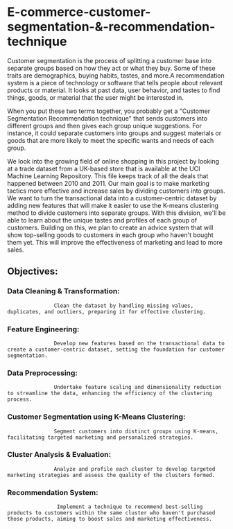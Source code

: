 # E-commerce-customer-segmentation-&-recommendation-technique

Customer segmentation is the process of splitting a customer base into separate groups based on how they act or what they buy. Some of these traits are demographics, buying habits, tastes, and more.A recommendation system is a piece of technology or software that tells people about relevant products or material. It looks at past data, user behavior, and tastes to find things, goods, or material that the user might be interested in.

When you put these two terms together, you probably get a "Customer Segmentation Recommendation technique" that sends customers into different groups and then gives each group unique suggestions. For instance, it could separate customers into groups and suggest materials or goods that are more likely to meet the specific wants and needs of each group.

We look into the growing field of online shopping in this project by looking at a trade dataset from a UK-based store that is available at the UCI Machine Learning Repository. This file keeps track of all the deals that happened between 2010 and 2011. Our main goal is to make marketing tactics more effective and increase sales by dividing customers into groups. We want to turn the transactional data into a customer-centric dataset by adding new features that will make it easier to use the K-means clustering method to divide customers into separate groups. With this division, we'll be able to learn about the unique tastes and profiles of each group of customers. Building on this, we plan to create an advice system that will show top-selling goods to customers in each group who haven't bought them yet. This will improve the effectiveness of marketing and lead to more sales.

## Objectives:

### Data Cleaning & Transformation: 
                   Clean the dataset by handling missing values, duplicates, and outliers, preparing it for effective clustering.
### Feature Engineering: 
                   Develop new features based on the transactional data to create a customer-centric dataset, setting the foundation for customer segmentation.
### Data Preprocessing: 
                   Undertake feature scaling and dimensionality reduction to streamline the data, enhancing the efficiency of the clustering process.
### Customer Segmentation using K-Means Clustering: 
                   Segment customers into distinct groups using K-means, facilitating targeted marketing and personalized strategies.
### Cluster Analysis & Evaluation: 
                   Analyze and profile each cluster to develop targeted marketing strategies and assess the quality of the clusters formed.
### Recommendation System: 
                    Implement a technique to recommend best-selling products to customers within the same cluster who haven't purchased those products, aiming to boost sales and marketing effectiveness.
